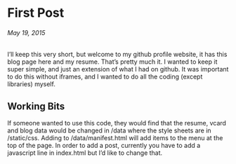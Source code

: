 # First Post
###### May 19, 2015
I’ll keep this very short, but welcome to my github profile website, it has this blog page here and my resume. That’s pretty much it. I wanted to keep it super simple, and just an extension of what I had on github. It was important to do this without iframes, and I wanted to do all the coding (except libraries) myself. 

## Working Bits
If someone wanted to use this code, they would find that the resume, vcard and blog data would be changed in /data where the style sheets are in /static/css. Adding to /data/manifest.html will add items to the menu at the top of the page. In order to add a post, currently you have to add a javascript line in index.html but I’d like to change that. 
